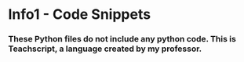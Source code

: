 # Info1 - Code Snippets
### These Python files do not include any python code. This is Teachscript, a language created by my professor.
